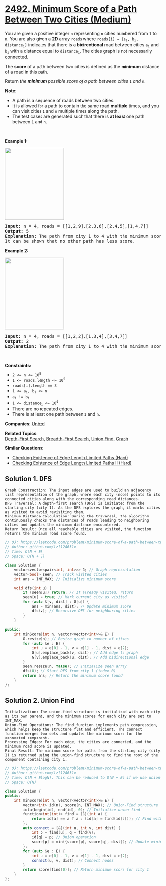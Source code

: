 # [2492. Minimum Score of a Path Between Two Cities (Medium)](https://leetcode.com/problems/minimum-score-of-a-path-between-two-cities)

<p>You are given a positive integer <code>n</code> representing <code>n</code> cities numbered from <code>1</code> to <code>n</code>. You are also given a <strong>2D</strong> array <code>roads</code> where <code>roads[i] = [a<sub>i</sub>, b<sub>i</sub>, distance<sub>i</sub>]</code> indicates that there is a <strong>bidirectional </strong>road between cities <code>a<sub>i</sub></code> and <code>b<sub>i</sub></code> with a distance equal to <code>distance<sub>i</sub></code>. The cities graph is not necessarily connected.</p>
<p>The <strong>score</strong> of a path between two cities is defined as the <strong>minimum </strong>distance of a road in this path.</p>
<p>Return <em>the <strong>minimum </strong>possible score of a path between cities </em><code>1</code><em> and </em><code>n</code>.</p>
<p><strong>Note</strong>:</p>
<ul>
	<li>A path is a sequence of roads between two cities.</li>
	<li>It is allowed for a path to contain the same road <strong>multiple</strong> times, and you can visit cities <code>1</code> and <code>n</code> multiple times along the path.</li>
	<li>The test cases are generated such that there is <strong>at least</strong> one path between <code>1</code> and <code>n</code>.</li>
</ul>
<p>&nbsp;</p>
<p><strong class="example">Example 1:</strong></p>
<img alt="" src="https://assets.leetcode.com/uploads/2022/10/12/graph11.png" style="width: 190px; height: 231px;">
<pre><strong>Input:</strong> n = 4, roads = [[1,2,9],[2,3,6],[2,4,5],[1,4,7]]
<strong>Output:</strong> 5
<strong>Explanation:</strong> The path from city 1 to 4 with the minimum score is: 1 -&gt; 2 -&gt; 4. The score of this path is min(9,5) = 5.
It can be shown that no other path has less score.
</pre>
<p><strong class="example">Example 2:</strong></p>
<img alt="" src="https://assets.leetcode.com/uploads/2022/10/12/graph22.png" style="width: 190px; height: 231px;">
<pre><strong>Input:</strong> n = 4, roads = [[1,2,2],[1,3,4],[3,4,7]]
<strong>Output:</strong> 2
<strong>Explanation:</strong> The path from city 1 to 4 with the minimum score is: 1 -&gt; 2 -&gt; 1 -&gt; 3 -&gt; 4. The score of this path is min(2,2,4,7) = 2.
</pre>
<p>&nbsp;</p>
<p><strong>Constraints:</strong></p>
<ul>
	<li><code>2 &lt;= n &lt;= 10<sup>5</sup></code></li>
	<li><code>1 &lt;= roads.length &lt;= 10<sup>5</sup></code></li>
	<li><code>roads[i].length == 3</code></li>
	<li><code>1 &lt;= a<sub>i</sub>, b<sub>i</sub> &lt;= n</code></li>
	<li><code>a<sub>i</sub> != b<sub>i</sub></code></li>
	<li><code>1 &lt;= distance<sub>i</sub> &lt;= 10<sup>4</sup></code></li>
	<li>There are no repeated edges.</li>
	<li>There is at least one path between <code>1</code> and <code>n</code>.</li>
</ul>

**Companies**:
[Unbxd](https://leetcode.com/company/unbxd)

**Related Topics**:  
[Depth-First Search](https://leetcode.com/tag/depth-first-search/), [Breadth-First Search](https://leetcode.com/tag/breadth-first-search/), [Union Find](https://leetcode.com/tag/union-find/), [Graph](https://leetcode.com/tag/graph/)

**Similar Questions**:
* [Checking Existence of Edge Length Limited Paths (Hard)](https://leetcode.com/problems/checking-existence-of-edge-length-limited-paths/)
* [Checking Existence of Edge Length Limited Paths II (Hard)](https://leetcode.com/problems/checking-existence-of-edge-length-limited-paths-ii/)

## Solution 1. DFS

	Graph Construction: The input edges are used to build an adjacency list representation of the graph, where each city (node) points to its connected cities along with the corresponding road distances.
	DFS Traversal: A depth-first search (DFS) is initiated from the starting city (city 1). As the DFS explores the graph, it marks cities as visited to avoid revisiting them.
	Minimum Distance Calculation: During the traversal, the algorithm continuously checks the distances of roads leading to neighboring cities and updates the minimum distance encountered.
	Return Result: Once all reachable cities are visited, the function returns the minimum road score found.

```cpp
// OJ: https://leetcode.com/problems/minimum-score-of-a-path-between-two-cities
// Author: github.com/lzl124631x
// Time: O(N + E)
// Space: O(N + E)

class Solution {
    vector<vector<pair<int, int>>> G; // Graph representation
    vector<bool> seen; // Track visited cities
    int ans = INT_MAX; // Initialize minimum score

    void dfs(int u) {
        if (seen[u]) return; // If already visited, return
        seen[u] = true; // Mark current city as visited
        for (auto &[v, dist] : G[u]) {
            ans = min(ans, dist); // Update minimum score
            dfs(v); // Recursive DFS for neighboring cities
        }
    }
    
public:
    int minScore(int n, vector<vector<int>>& E) {
        G.resize(n); // Resize graph to number of cities
        for (auto &e : E) {
            int u = e[0] - 1, v = e[1] - 1, dist = e[2];
            G[u].emplace_back(v, dist); // Add edge to graph
            G[v].emplace_back(u, dist); // Add bidirectional edge
        }
        seen.resize(n, false); // Initialize seen array
        dfs(0); // Start DFS from city 1 (index 0)
        return ans; // Return the minimum score found
    }
};

```

## Solution 2. Union Find
	
	Initialization: The union-find structure is initialized with each city as its own parent, and the minimum scores for each city are set to INT_MAX.
	Union-Find Operations: The find function implements path compression, which helps keep the structure flat and efficient. The connect function merges two sets and updates the minimum score for the connected component.
	Processing Edges: For each edge, the cities are connected, and the minimum road score is updated.
	Final Result: The minimum score for paths from the starting city (city 1) is returned using the union-find structure to find the root of the component containing city 1.

```cpp
// OJ: https://leetcode.com/problems/minimum-score-of-a-path-between-two-cities
// Author: github.com/lzl124631x
// Time: O(N + ElogN). This can be reduced to O(N + E) if we use union-by-rank.
// Space: O(N)

class Solution {
public:
    int minScore(int n, vector<vector<int>>& E) {
        vector<int> id(n), score(n, INT_MAX); // Union-Find structure
        iota(begin(id), end(id), 0); // Initialize union-find
        function<int(int)> find = [&](int a) {
            return id[a] == a ? a : (id[a] = find(id[a])); // Find with path compression
        };
        auto connect = [&](int u, int v, int dist) {
            int p = find(u), q = find(v);
            id[q] = p; // Union operation
            score[p] = min({score[p], score[q], dist}); // Update minimum score
        };
        for (auto &e : E) {
            int u = e[0] - 1, v = e[1] - 1, dist = e[2];
            connect(u, v, dist); // Connect nodes
        }
        return score[find(0)]; // Return minimum score for city 1
    }
};


```
